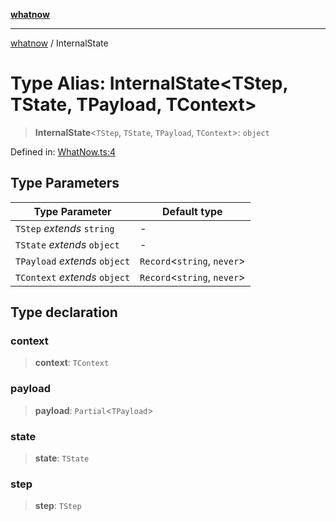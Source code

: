 [**whatnow**](../README.md)

---

[whatnow](../README.md) / InternalState

# Type Alias: InternalState\<TStep, TState, TPayload, TContext\>

> **InternalState**\<`TStep`, `TState`, `TPayload`, `TContext`\>: `object`

Defined in: [WhatNow.ts:4](https://github.com/ericvera/whatnow/blob/main/src/WhatNow.ts#L4)

## Type Parameters

| Type Parameter                | Default type                  |
| ----------------------------- | ----------------------------- |
| `TStep` _extends_ `string`    | -                             |
| `TState` _extends_ `object`   | -                             |
| `TPayload` _extends_ `object` | `Record`\<`string`, `never`\> |
| `TContext` _extends_ `object` | `Record`\<`string`, `never`\> |

## Type declaration

### context

> **context**: `TContext`

### payload

> **payload**: `Partial`\<`TPayload`\>

### state

> **state**: `TState`

### step

> **step**: `TStep`
